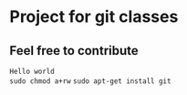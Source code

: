 # Project for git classes

## Feel free to contribute

`Hello world`\
`sudo chmod a+rw`
`sudo apt-get install git`
